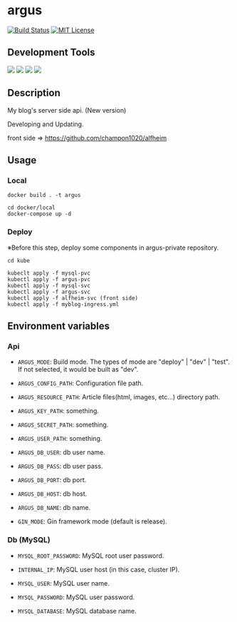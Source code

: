 # argus

[![Build Status](https://travis-ci.com/champon1020/argus.svg?token=aSPPKuPzB5pbM6AFGxtS&branch=master)](https://travis-ci.com/champon1020/argus)
[![MIT License](http://img.shields.io/badge/license-MIT-blue.svg?style=flat)](LICENSE)

## Development Tools

[![](https://img.shields.io/badge/golang-1.13.4-blue)](https://golang.org/doc/)
[![](https://img.shields.io/badge/gin-1.5.0-blue)](https://github.com/gin-gonic/gin)
[![](https://img.shields.io/badge/gosqldriver-1.5.0-blue)](https://github.com/go-sql-driver/mysql)
[![](https://img.shields.io/badge/jwtgo-3.2.0-red)](https://github.com/dgrijalva/jwt-go)

## Description
My blog's server side api. (New version)

Developing and Updating.

front side => https://github.com/champon1020/alfheim

## Usage

### Local

```
docker build . -t argus

cd docker/local
docker-compose up -d
```

### Deploy

※Before this step, deploy some components in argus-private repository.

```
cd kube

kubeclt apply -f mysql-pvc
kubectl apply -f argus-pvc 
kubectl apply -f mysql-svc 
kubectl apply -f argus-svc
kubectl apply -f alfheim-svc (front side)
kubectl apply -f myblog-ingress.yml
```

## Environment variables

### Api

- ```ARGUS_MODE```: Build mode. 
The types of mode are "deploy" | "dev" | "test". 
If not selected, it would be built as "dev".

- ```ARGUS_CONFIG_PATH```: Configuration file path.

- ```ARGUS_RESOURCE_PATH```: Article files(html, images, etc...) directory path.

- ```ARGUS_KEY_PATH```: something.

- ```ARGUS_SECRET_PATH```: something.

- ```ARGUS_USER_PATH```: something.

- ```ARGUS_DB_USER```: db user name.

- ```ARGUS_DB_PASS```: db user pass.

- ```ARGUS_DB_PORT```: db port.

- ```ARGUS_DB_HOST```: db host.

- ```ARGUS_DB_NAME```: db name.

- ```GIN_MODE```: Gin framework mode (default is release).


### Db (MySQL)

- ```MYSQL_ROOT_PASSWORD```: MySQL root user password.

- ```INTERNAL_IP```: MySQL user host (in this case, cluster IP).

- ```MYSQL_USER```: MySQL user name.

- ```MYSQL_PASSWORD```: MySQL user password.

- ```MYSQL_DATABASE```: MySQL database name.